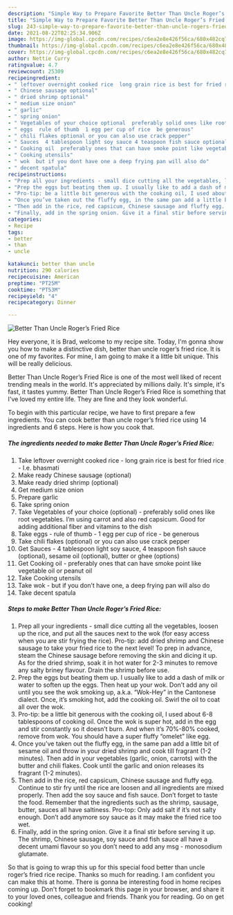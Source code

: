 ```yaml
---
description: "Simple Way to Prepare Favorite Better Than Uncle Roger’s Fried Rice"
title: "Simple Way to Prepare Favorite Better Than Uncle Roger’s Fried Rice"
slug: 243-simple-way-to-prepare-favorite-better-than-uncle-rogers-fried-rice
date: 2021-08-22T02:25:34.906Z
image: https://img-global.cpcdn.com/recipes/c6ea2e8e426f56ca/680x482cq70/better-than-uncle-rogers-fried-rice-recipe-main-photo.jpg
thumbnail: https://img-global.cpcdn.com/recipes/c6ea2e8e426f56ca/680x482cq70/better-than-uncle-rogers-fried-rice-recipe-main-photo.jpg
cover: https://img-global.cpcdn.com/recipes/c6ea2e8e426f56ca/680x482cq70/better-than-uncle-rogers-fried-rice-recipe-main-photo.jpg
author: Nettie Curry
ratingvalue: 4.7
reviewcount: 25309
recipeingredient:
- " leftover overnight cooked rice  long grain rice is best for fried rice  Ie bhasmati"
- " Chinese sausage optional"
- " dried shrimp optional"
- " medium size onion"
- " garlic"
- " spring onion"
- " Vegetables of your choice optional  preferably solid ones like root vegetables Im using carrot and also red capsicum Good for adding additional fiber and vitamins to the dish"
- " eggs  rule of thumb  1 egg per cup of rice  be generous"
- " chili flakes optional or you can also use crack pepper"
- " Sauces  4 tablespoon light soy sauce 4 teaspoon fish sauce optional sesame oil optional butter or ghee options"
- " Cooking oil  preferably ones that can have smoke point like vegetable oil or peanut oil"
- " Cooking utensils"
- " wok  but if you dont have one a deep frying pan will also do"
- " decent spatula"
recipeinstructions:
- "Prep all your ingredients - small dice cutting all the vegetables, loosen up the rice, and put all the sauces next to the wok (for easy access when you are stir frying the rice). Pro-tip: add dried shrimp and Chinese sausage to take your fried rice to the next level! To prep in advance, steam the Chinese sausage before removing the skin and dicing it up. As for the dried shrimp, soak it in hot water for 2-3 minutes to remove any salty briney flavour. Drain the shrimp before use."
- "Prep the eggs but beating them up. I usually like to add a dash of milk or water to soften up the eggs. Then heat up your wok. Don’t add any oil until you see the wok smoking up, a.k.a. “Wok-Hey” in the Cantonese dialect. Once, it’s smoking hot, add the cooking oil. Swirl the oil to coat all over the wok."
- "Pro-tip: be a little bit generous with the cooking oil, I used about 6-8 tablespoons of cooking oil. Once the wok is super hot, add in the egg and stir constantly so it doesn’t burn. And when it’s 70%-80% cooked, remove from wok. You should have a super fluffy “omelet” like egg."
- "Once you’ve taken out the fluffy egg, in the same pan add a little bit of sesame oil and throw in your dried shrimp and cook till fragrant (1-2 minutes). Then add in your vegetables (garlic, onion, carrots) with the butter and chili flakes. Cook until the garlic and onion releases its fragrant (1-2 minutes)."
- "Then add in the rice, red capsicum, Chinese sausage and fluffy egg. Continue to stir fry until the rice are loosen and all ingredients are mixed properly. Then add the soy sauce and fish sauce. Don’t forget to taste the food. Remember that the ingredients such as the shrimp, sausage, butter, sauces all have saltiness. Pro-top: Only add salt if it’s not salty enough. Don’t add anymore soy sauce as it may make the fried rice too wet."
- "Finally, add in the spring onion. Give it a final stir before serving it up. The shrimp, Chinese sausage, soy sauce and fish sauce all have a decent umami flavour so you don’t need to add any msg - monosodium glutamate."
categories:
- Recipe
tags:
- better
- than
- uncle

katakunci: better than uncle 
nutrition: 290 calories
recipecuisine: American
preptime: "PT25M"
cooktime: "PT53M"
recipeyield: "4"
recipecategory: Dinner

---
```



![Better Than Uncle Roger’s Fried Rice](https://img-global.cpcdn.com/recipes/c6ea2e8e426f56ca/680x482cq70/better-than-uncle-rogers-fried-rice-recipe-main-photo.jpg)

Hey everyone, it is Brad, welcome to my recipe site. Today, I'm gonna show you how to make a distinctive dish, better than uncle roger’s fried rice. It is one of my favorites. For mine, I am going to make it a little bit unique. This will be really delicious.

Better Than Uncle Roger’s Fried Rice is one of the most well liked of recent trending meals in the world. It's appreciated by millions daily. It's simple, it's fast, it tastes yummy. Better Than Uncle Roger’s Fried Rice is something that I've loved my entire life. They are fine and they look wonderful.




To begin with this particular recipe, we have to first prepare a few ingredients. You can cook better than uncle roger’s fried rice using 14 ingredients and 6 steps. Here is how you cook that.

<!--inarticleads1-->

##### The ingredients needed to make Better Than Uncle Roger’s Fried Rice:

1. Take  leftover overnight cooked rice - long grain rice is best for fried rice - I.e. bhasmati
1. Make ready  Chinese sausage (optional)
1. Make ready  dried shrimp (optional)
1. Get  medium size onion
1. Prepare  garlic
1. Take  spring onion
1. Take  Vegetables of your choice (optional) - preferably solid ones like root vegetables. I’m using carrot and also red capsicum. Good for adding additional fiber and vitamins to the dish
1. Take  eggs - rule of thumb - 1 egg per cup of rice - be generous
1. Take  chili flakes (optional) or you can also use crack pepper
1. Get  Sauces - 4 tablespoon light soy sauce, 4 teaspoon fish sauce (optional), sesame oil (optional), butter or ghee (options)
1. Get  Cooking oil - preferably ones that can have smoke point like vegetable oil or peanut oil
1. Take  Cooking utensils
1. Take  wok - but if you don’t have one, a deep frying pan will also do
1. Take  decent spatula




<!--inarticleads2-->

##### Steps to make Better Than Uncle Roger’s Fried Rice:

1. Prep all your ingredients - small dice cutting all the vegetables, loosen up the rice, and put all the sauces next to the wok (for easy access when you are stir frying the rice). Pro-tip: add dried shrimp and Chinese sausage to take your fried rice to the next level! To prep in advance, steam the Chinese sausage before removing the skin and dicing it up. As for the dried shrimp, soak it in hot water for 2-3 minutes to remove any salty briney flavour. Drain the shrimp before use.
1. Prep the eggs but beating them up. I usually like to add a dash of milk or water to soften up the eggs. Then heat up your wok. Don’t add any oil until you see the wok smoking up, a.k.a. “Wok-Hey” in the Cantonese dialect. Once, it’s smoking hot, add the cooking oil. Swirl the oil to coat all over the wok.
1. Pro-tip: be a little bit generous with the cooking oil, I used about 6-8 tablespoons of cooking oil. Once the wok is super hot, add in the egg and stir constantly so it doesn’t burn. And when it’s 70%-80% cooked, remove from wok. You should have a super fluffy “omelet” like egg.
1. Once you’ve taken out the fluffy egg, in the same pan add a little bit of sesame oil and throw in your dried shrimp and cook till fragrant (1-2 minutes). Then add in your vegetables (garlic, onion, carrots) with the butter and chili flakes. Cook until the garlic and onion releases its fragrant (1-2 minutes).
1. Then add in the rice, red capsicum, Chinese sausage and fluffy egg. Continue to stir fry until the rice are loosen and all ingredients are mixed properly. Then add the soy sauce and fish sauce. Don’t forget to taste the food. Remember that the ingredients such as the shrimp, sausage, butter, sauces all have saltiness. Pro-top: Only add salt if it’s not salty enough. Don’t add anymore soy sauce as it may make the fried rice too wet.
1. Finally, add in the spring onion. Give it a final stir before serving it up. The shrimp, Chinese sausage, soy sauce and fish sauce all have a decent umami flavour so you don’t need to add any msg - monosodium glutamate.




So that is going to wrap this up for this special food better than uncle roger’s fried rice recipe. Thanks so much for reading. I am confident you can make this at home. There is gonna be interesting food in home recipes coming up. Don't forget to bookmark this page in your browser, and share it to your loved ones, colleague and friends. Thank you for reading. Go on get cooking!
